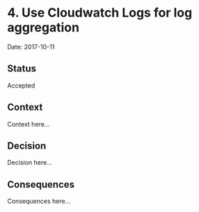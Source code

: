 # 4. Use Cloudwatch Logs for log aggregation

Date: 2017-10-11

## Status

Accepted

## Context

Context here...

## Decision

Decision here...

## Consequences

Consequences here...
